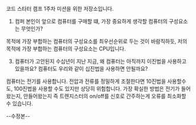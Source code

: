 코드 스타터 캠프 1주차 미션을 위한 저장소입니다.

1. 컴퍼 본인이 앞으로 컴퓨터를 구매할 떄, 가장 중요하게 생각할 컴퓨터의 구성요소는 무엇인가?

목적에 가장 부합하는 컴퓨터의 구성요소를 최우선순위로 두는 것이 바람직하듯, 저의 목적에 가장 부합하는 컴퓨터의 구성요소는 CPU입니다.

3. 컴퓨터가 고안된지 수십년이 지난 지금, 왜 컴퓨터는 아직까지 이진법을 사용하고 있을까요? 컴퓨터도 우리와 같이 십진법을 사용하면 안될까요?

컴퓨터는 전기를 사용합니다. 전압과 전류를 정밀하게 조절한다면 10진법을 사용할수도, 100진법을 사용할 수도 있지만 상당히 위험합니다. 
가장 확실한 방법은 전기가 들어왔는지, 안들어왔는지 즉 트렌지스터의 on/off를 신호로 간주하는게 오류를 최소화할 수 있습니다.

--수정본--
